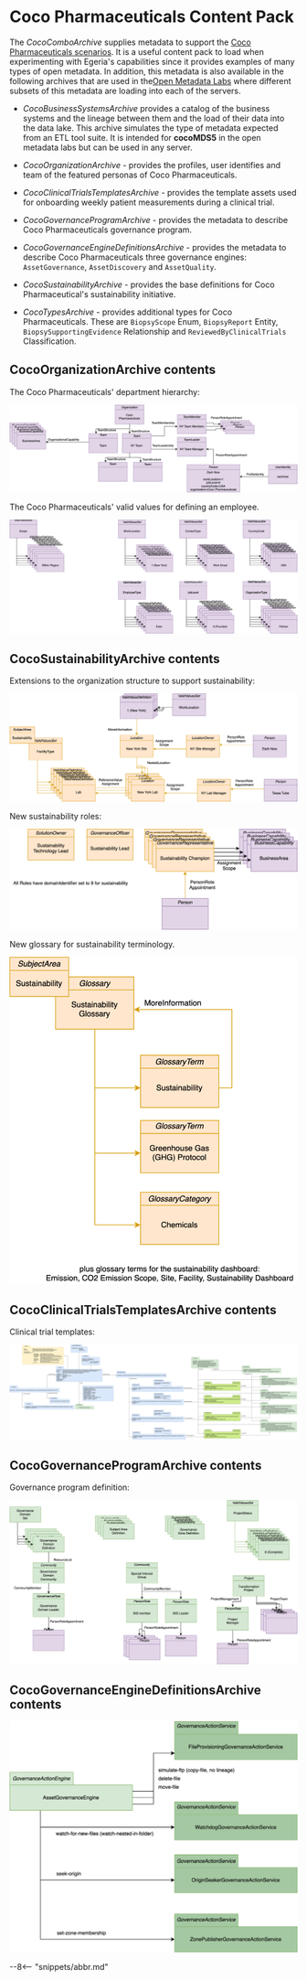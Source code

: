 <!-- SPDX-License-Identifier: CC-BY-4.0 -->
<!-- Copyright Contributors to the Egeria project. -->

# Coco Pharmaceuticals Content Pack

The *CocoComboArchive* supplies metadata to support the [Coco Pharmaceuticals scenarios](/practices/coco-pharmaceuticals/). It is a useful content pack to load when experimenting with Egeria's capabilities since it provides examples of many types of open metadata.  In addition, this metadata is also available in the following archives that are used in the[Open Metadata Labs](/education/open-metadata-labs/overview/) where different subsets of this metadata are loading into each of the servers.

* *CocoBusinessSystemsArchive* provides a catalog of the business systems and the lineage between them and the load of their data into the data lake.  This archive simulates the type of metadata expected from an ETL tool suite.  It is intended for **cocoMDS5** in the open metadata labs but can be used in any server.

* *CocoOrganizationArchive* - provides the profiles, user identifies and team of the featured personas of Coco Pharmaceuticals.

* *CocoClinicalTrialsTemplatesArchive* - provides the template assets used for onboarding weekly patient measurements during a clinical trial.

* *CocoGovernanceProgramArchive* - provides the metadata to describe Coco Pharmaceuticals governance program.

* *CocoGovernanceEngineDefinitionsArchive* - provides the metadata to describe Coco Pharmaceuticals three governance engines: `AssetGovernance`, `AssetDiscovery` and `AssetQuality`.

* *CocoSustainabilityArchive* - provides the base definitions for Coco Pharmaceutical's sustainability initiative.

* *CocoTypesArchive* - provides additional types for Coco Pharmaceuticals.  These are `BiopsyScope` Enum, `BiopsyReport` Entity, `BiopsySupportingEvidence` Relationship and `ReviewedByClinicalTrials` Classification.


## CocoOrganizationArchive contents

The Coco Pharmaceuticals' department hierarchy:

![The Coco Pharmaceuticals' Department Hierarchy](organization-hierarchy.svg)

The Coco Pharmaceuticals' valid values for defining an employee.

![The Coco Pharmaceuticals' Valid values for defining an employee](organization-valid-values.svg)

## CocoSustainabilityArchive contents

Extensions to the organization structure to support sustainability:

![New organization](sustainability-organization.svg)

New sustainability roles:

![Sustainability Roles](sustainability-roles.svg)

New glossary for sustainability terminology.

![Sustainability Glossary](sustainability-glossary.svg)

## CocoClinicalTrialsTemplatesArchive contents

Clinical trial templates:

![Clinical Trial Templates](clinical-trials-templates.svg)

## CocoGovernanceProgramArchive contents

Governance program definition:

![Governance Program Definition](governance-program.svg)

## CocoGovernanceEngineDefinitionsArchive contents

![Governance Engine Definitions](governance-engines.svg)

--8<-- "snippets/abbr.md"